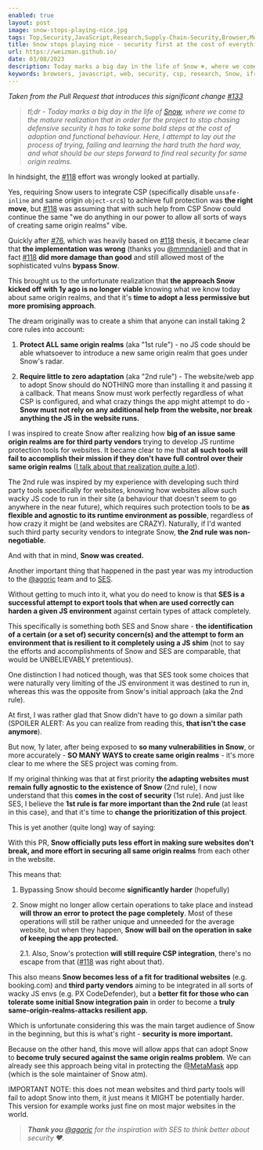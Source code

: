 ```yaml
---
enabled: true
layout: post
image: snow-stops-playing-nice.jpg
tags: Top,Security,JavaScript,Research,Supply-Chain-Security,Browser,MetaMask,LavaMoat
title: Snow stops playing nice - security first at the cost of everything else
url: https://weizman.github.io/
date: 03/08/2023
description: Today marks a big day in the life of Snow ❄️, where we come to the mature realization that in order for the project to stop chasing defensive security it has to take some bold steps at the cost of adoption and functional behaviour. Here, I attempt to lay out the process of trying, failing and learning the hard truth the hard way, and what should be our steps forward to find real security for same origin realms.
keywords: browsers, javascript, web, security, csp, research, Snow, iframe
---
```


_Taken from the Pull Request that introduces this significant change [#133](https://github.com/LavaMoat/snow/pull/133#Motivation)_

> _tl;dr - Today marks a big day in the life of [Snow](https://github.com/lavamoat/snow), where we come to the mature realization that in order for the project to stop chasing defensive security it has to take some bold steps at the cost of adoption and functional behaviour._
> _Here, I attempt to lay out the process of trying, failing and learning the hard truth the hard way, and what should be our steps forward to find real security for same origin realms._

In hindsight, the [#118](https://github.com/LavaMoat/snow/pull/118) effort was wrongly looked at partially.

Yes, requiring Snow users to integrate CSP (specifically disable `unsafe-inline` and same origin `object-src`s) to achieve full protection was **the right move**, but [#118](https://github.com/LavaMoat/snow/pull/118) was assuming that with such help from CSP Snow could continue the same "we do anything in our power to allow all sorts of ways of creating same origin realms" vibe.

Quickly after [#76](https://github.com/LavaMoat/snow/pull/76), which was heavily based on [#118](https://github.com/LavaMoat/snow/pull/118) thesis, it became clear that **the implementation was wrong** (thanks you [@mmndaniel](https://github.com/mmndaniel)) and that in fact [#118](https://github.com/LavaMoat/snow/pull/118) **did more damage than good** and still allowed most of the sophisticated vulns **bypass Snow**.

This brought us to the unfortunate realization that **the approach Snow kicked off with 1y ago is no longer viable** knowing what we know today about same origin realms, and that it's **time to adopt a less permissive but more promising approach**.

The dream originally was to create a shim that anyone can install taking 2 core rules into account:

1. **Protect ALL same origin realms**  (aka "1st rule") - no JS code should be able whatsoever to introduce a new same origin realm that goes under Snow's radar.

2. **Require little to zero adaptation**  (aka "2nd rule") - The website/web app to adopt Snow should do NOTHING more than installing it and passing it a callback. That means Snow must work perfectly regardless of what CSP is configured, and what crazy things the app might attempt to do - **Snow must not rely on any additional help from the website, nor break anything the JS in the website runs.**

I was inspired to create Snow after realizing how **big of an issue same origin realms are for third party vendors** trying to develop JS runtime protection tools for websites. It became clear to me that **all such tools will fail to accomplish their mission if they don't have full control over their same origin realms** ([I talk about that realization quite a lot](https://www.youtube.com/watch?v=l2l_qnEhx3M)). 

The 2nd rule was inspired by my experience with developing such third party tools specifically for websites, knowing how websites allow such wacky JS code to run in their site (a behaviour that doesn't seem to go anywhere in the near future), which requires such protection tools to be **as flexible and agnostic to its runtime environment as possible**, regardless of how crazy it might be (and websites are CRAZY). Naturally, if I'd wanted such third party security vendors to integrate Snow, **the 2nd rule was non-negotiable**.

And with that in mind, **Snow was created.**

Another important thing that happened in the past year was my introduction to the [@agoric](https://github.com/agoric) team and to [SES](https://github.com/endojs/endo/tree/master/packages/ses#ses).

Without getting to much into it, what you do need to know is that **SES is a successful attempt to export tools that when are used correctly can harden a given JS environment** against certain types of attack completely.

This specifically is something both SES and Snow share - **the identification of a certain (or a set of) security concern(s) and the attempt to form an environment that is resilient to it completely using a JS shim** (not to say the efforts and accomplishments of Snow and SES are comparable, that would be UNBELIEVABLY pretentious).

One distinction I had noticed though, was that SES took some choices that were naturally very limiting of the JS environment it was destined to run in, whereas this was the opposite from Snow's initial approach (aka the 2nd rule).

At first, I was rather glad that Snow didn't have to go down a similar path (SPOILER ALERT: As you can realize from reading this, **that isn't the case anymore**).

But now, 1y later, after being exposed to **so many vulnerabilities in Snow**, or more accurately - **SO MANY WAYS to create same origin realms** - it's more clear to me where the SES project was coming from.

If my original thinking was that at first priority **the adapting websites must remain fully agnostic to the existence of Snow** (2nd rule), I now understand that this **comes in the cost of security** (1st rule). And just like SES, I believe the **1st rule is far more important than the 2nd rule** (at least in this case), and that it's time to **change the prioritization of this project**.

This is yet another (quite long) way of saying:

With this PR, **Snow officially puts less effort in making sure websites don't break, and more effort in securing all same origin realms** from each other in the website.

This means that:

1. Bypassing Snow should become **significantly harder** (hopefully)
2. Snow might no longer allow certain operations to take place and instead **will throw an error to protect the page completely**. Most of these operations will still be rather unique and unneeded for the average website, but when they happen, **Snow will bail on the operation in sake of keeping the app protected.**
	
 	2.1. Also, Snow's protection **will still require CSP integration**, there's no escape from that ([#118](https://github.com/LavaMoat/snow/pull/118) was right about that).

This also means **Snow becomes less of a fit for traditional websites** (e.g. booking.com) and **third party vendors** aiming to be integrated in all sorts of wacky JS envs (e.g. PX CodeDefender), but a **better fit for those who can tolerate some initial Snow integration pain** in order to become a **truly same-origin-realms-attacks resilient app.**

Which is unfortunate considering this was the main target audience of Snow in the beginning, but this is what's right - **security is more important.**

Because on the other hand, this move will allow apps that can adopt Snow to **become truly secured against the same origin realms problem**. We can already see this approach being vital in protecting the [@MetaMask](https://metamask.io) app (which is the sole maintainer of Snow atm).

IMPORTANT NOTE: this does not mean websites and third party tools will fail to adopt Snow into them, it just means it MIGHT be potentially harder. This version for example works just fine on most major websites in the world.

> _**Thank you** [@agoric](https://github.com/agoric) for the inspiration with SES to think better about security ❤️._
